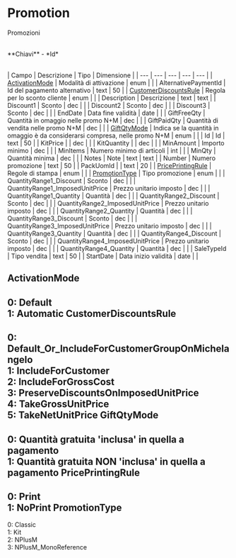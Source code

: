 # Promotion

Promozioni

<br>
**Chiavi**
- *Id*
<br><br>

| Campo | Descrizione | Tipo | Dimensione | 
| --- | --- | --- | --- | --- |
| [ActivationMode](#activationmode) | Modalità di attivazione | enum |  |
| AlternativePaymentId | Id del pagamento alternativo | text | 50 |
| [CustomerDiscountsRule](#customerdiscountsrule) | Regola per lo sconto cliente | enum |  |
| Description | Descrizione | text | text |
| Discount1 | Sconto | dec |  |
| Discount2 | Sconto | dec |  |
| Discount3 | Sconto | dec |  |
| EndDate | Data fine validità | date |  |
| GiftFreeQty | Quantità in omaggio nelle promo N+M | dec |  |
| GiftPaidQty | Quantità di vendita nelle promo N+M | dec |  |
| [GiftQtyMode](#giftqtymode) | Indica se la quantità in omaggio è da considerarsi compresa, nelle promo N+M | enum |  |
| Id | Id | text | 50 |
| KitPrice |  | dec |  |
| KitQuantity |  | dec |  |
| MinAmount | Importo minimo | dec |  |
| MinItems | Numero minimo di articoli | int |  |
| MinQty | Quantità minima | dec |  |
| Notes | Note | text | text |
| Number | Numero promozione | text | 50 |
| PackUomId |  | text | 20 |
| [PricePrintingRule](#priceprintingrule) | Regole di stampa | enum |  |
| [PromotionType](#promotiontype) | Tipo promozione | enum |  |
| QuantityRange1_Discount | Sconto | dec |  |
| QuantityRange1_ImposedUnitPrice | Prezzo unitario imposto | dec |  |
| QuantityRange1_Quantity | Quantità | dec |  |
| QuantityRange2_Discount | Sconto | dec |  |
| QuantityRange2_ImposedUnitPrice | Prezzo unitario imposto | dec |  |
| QuantityRange2_Quantity | Quantità | dec |  |
| QuantityRange3_Discount | Sconto | dec |  |
| QuantityRange3_ImposedUnitPrice | Prezzo unitario imposto | dec |  |
| QuantityRange3_Quantity | Quantità | dec |  |
| QuantityRange4_Discount | Sconto | dec |  |
| QuantityRange4_ImposedUnitPrice | Prezzo unitario imposto | dec |  |
| QuantityRange4_Quantity | Quantità | dec |  |
| SaleTypeId | Tipo vendita | text | 50 |
| StartDate | Data inizio validità | date |  |

ActivationMode
---
0: Default<br>1: Automatic
CustomerDiscountsRule
---
0: Default_Or_IncludeForCustomerGroupOnMichelangelo<br>1: IncludeForCustomer<br>2: IncludeForGrossCost<br>3: PreserveDiscountsOnImposedUnitPrice<br>4: TakeGrossUnitPrice<br>5: TakeNetUnitPrice
GiftQtyMode
---
0: Quantità gratuita 'inclusa' in quella a pagamento<br>1: Quantità gratuita NON 'inclusa' in quella a pagamento
PricePrintingRule
---
0: Print<br>1: NoPrint
PromotionType
---
0: Classic<br>1: Kit<br>2: NPlusM<br>3: NPlusM_MonoReference

